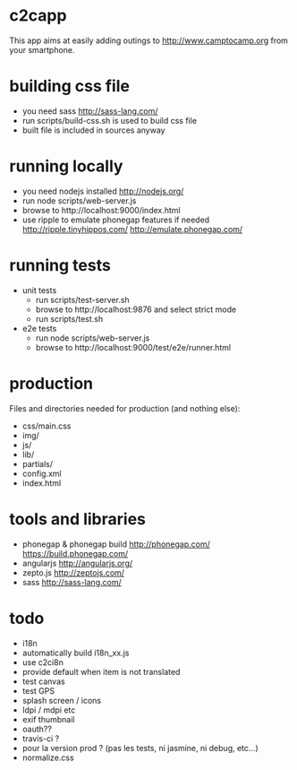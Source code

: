 c2capp
======

This app aims at easily adding outings to http://www.camptocamp.org from your smartphone.

building css file
=================
 * you need sass http://sass-lang.com/
 * run scripts/build-css.sh is used to build css file
 * built file is included in sources anyway

running locally
===============
 * you need nodejs installed http://nodejs.org/
 * run node scripts/web-server.js
 * browse to http://localhost:9000/index.html
 * use ripple to emulate phonegap features if needed http://ripple.tinyhippos.com/ http://emulate.phonegap.com/

running tests
=============
 * unit tests
   * run scripts/test-server.sh
   * browse to http://localhost:9876 and select strict mode
   * run scripts/test.sh
 * e2e tests
   * run node scripts/web-server.js
   * browse to http://localhost:9000/test/e2e/runner.html

production
==========
Files and directories needed for production (and nothing else):
 * css/main.css
 * img/
 * js/
 * lib/
 * partials/
 * config.xml
 * index.html

tools and libraries
===================
 * phonegap & phonegap build http://phonegap.com/ https://build.phonegap.com/
 * angularjs http://angularjs.org/
 * zepto.js http://zeptojs.com/
 * sass http://sass-lang.com/

todo
======
 * i18n
  * automatically build i18n_xx.js
  * use c2ci8n
  * provide default when item is not translated
 * test canvas
 * test GPS
 * splash screen / icons
 * ldpi / mdpi etc
 * exif thumbnail
 * oauth??
 * travis-ci ?
 * pour la version prod ? (pas les tests, ni jasmine, ni debug, etc...)
 * normalize.css
